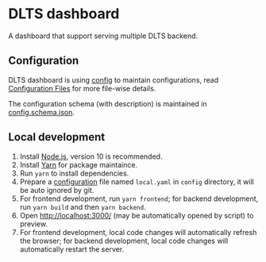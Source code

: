 # DLTS dashboard

A dashboard that support serving multiple DLTS backend.

## Configuration

DLTS dashboard is using [config](https://npmjs.com/package/config) to maintain configurations, read [Configuration Files](https://github.com/lorenwest/node-config/wiki/Configuration-Files) for more file-wise details.

The configuration schema (with description) is maintained in [config.schema.json](./server/api/validator/config.schema.json).

## Local development

1. Install [Node.js](https://nodejs.org/), version 10 is recommended.
2. Install [Yarn](https://yarnpkg.com/) for package maintaince.
3. Run `yarn` to install dependencies.
4. Prepare a [configuration](#configuration) file named `local.yaml` in `config` directory, it will be auto ignored by git.
5. For frontend development, run `yarn frontend`; for backend development, run `yarn build` and then `yarn backend`.
6. Open <http://localhost:3000/> (may be automatically opened by script) to preview.
7. For frontend development, local code changes will automatically refresh the browser; for backend development, local code changes will automatically restart the server.
